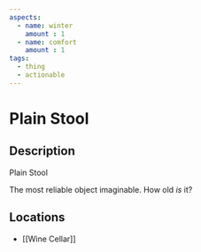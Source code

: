 ```yaml
---
aspects: 
  - name: winter
    amount : 1
  - name: comfort
    amount : 1
tags:
  - thing
  - actionable
---
```


# Plain Stool

## Description
Plain Stool

The most reliable object imaginable. How old <i>is</i> it?
## Locations
- [[Wine Cellar]]